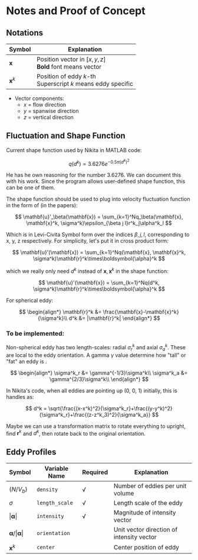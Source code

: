 # Notes and Proof of Concept
## Notations
| Symbol | Explanation |
|--------|---------|
| $\mathbf{x}$ | Position vector in $[x, y, z]$<br> **Bold** font means vector|
| $\mathbf{x}^k$ | Position of eddy $k$-th <br> Superscript $k$ means eddy specific|

- Vector components:
    - $x$ = flow direction
    - $y$ = spanwise direction
    - $z$ = vertical direction

## Fluctuation and Shape Function
Current shape function used by Nikita in MATLAB code:

$$
q(d^k) = 3.6276e^{-0.5\pi(d^k)^2}
$$

He has he own reasoning for the number 3.6276. We can document this with his work. Since the program allows user-defined shape function, this can be one of them.

The shape function should be used to plug into velocity fluctuation function in the form of (in the papers):

$$
\mathbf{u}'_\beta(\mathbf{x}) = \sum_{k=1}^Nq_\beta(\mathbf{x}, \mathbf{x}^k, \sigma^k)\epsilon_{\beta j l}r^k_j\alpha^k_l
$$

Which is in Levi-Civita Symbol form over the indices $\beta, j, l$, corresponding to x, y, z respectively. For simplicity, let's put it in cross product form:

$$
\mathbf{u}'(\mathbf{x}) = \sum_{k=1}^Nq(\mathbf{x}, \mathbf{x}^k, \sigma^k)\mathbf{r}^k\times\boldsymbol{\alpha}^k
$$

which we really only need $d^k$ instead of $\mathbf{x}, \mathbf{x}^k$ in the shape function:

$$
\mathbf{u}'(\mathbf{x}) = \sum_{k=1}^Nq(d^k, \sigma^k)\mathbf{r}^k\times\boldsymbol{\alpha}^k
$$

For spherical eddy:

$$
\begin{align*}
\mathbf{r}^k &= \frac{\mathbf{x}-\mathbf{x}^k}{\sigma^k}\\
d^k &= |\mathbf{r}^k|
\end{align*}
$$

### To be implemented:
Non-spherical eddy has two length-scales: radial $\sigma^k_r$ and axial $\sigma^k_a$. These are local to the eddy orientation. A gamma $\gamma$ value determine how "tall" or "fat" an eddy is . 

$$
\begin{align*}
\sigma^k_r &= \gamma^{-1/3}\sigma^k\\
\sigma^k_a &= \gamma^{2/3}\sigma^k\\
\end{align*}
$$

In Nikita's code, when all eddies are pointing up (0, 0, 1) initially, this is handles as:

$$
d^k = \sqrt{\frac{(x-x^k)^2}{\sigma^k_r}+\frac{(y-y^k)^2}{\sigma^k_r}+\frac{(z-z^k_3)^2}{\sigma^k_a}}
$$

Maybe we can use a transformation matrix to rotate everything to upright, find $\mathbf{r}^k$ and $d^k$, then rotate back to the original orientation.

<!-- Potentially, if we want to implement non-spherical eddy, we may be able to do the following:
$$
\begin{align*}
\mathbf{r} &=
\begin{bmatrix}
\frac{\mathbf{x}_1-\mathbf{x}^k_1}{\sigma^k_r}\\
\frac{\mathbf{x}_2-\mathbf{x}^k_2}{\sigma^k_r}\\
\frac{\mathbf{x}_3-\mathbf{x}^k_3}{\sigma^k_a}
\end{bmatrix}
\end{align*}
$$

Where $\mathbf{x}_3$ is the z-component (scalar) of the a position. $\sigma^k_r$ and $\sigma^k_a$ are the radial and axial length-scale . -->


## Eddy Profiles
| Symbol | Variable Name | Required | Explanation |
|--------|---------------|----------| ------------|
| $(N/V_b)$ | `density` | √ | Number of eddies per unit volume |
| $\sigma$ | `length_scale` | √ | Length scale of the eddy |
| $\|\boldsymbol{\alpha}\|$ |`intensity` | √ |  Magnitude of intensity vector |
| $\boldsymbol{\alpha}/\|\boldsymbol{\alpha}\|$ |`orientation` |   |  Unit vector direction of intensity vector |
| $\mathbf{x}^k$ | `center` |   | Center position of eddy |